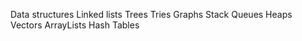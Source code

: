 Data structures
  Linked lists
  Trees
  Tries
  Graphs
  Stack
  Queues
  Heaps
  Vectors
  ArrayLists
  Hash Tables
